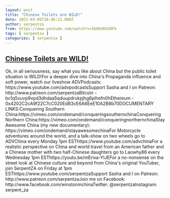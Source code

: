 ```yaml
---
layout: post
title: "Chinese Toilets are WILD!"
date: 2021-03-05T16:46:21.000Z
author: serpentza
from: https://www.youtube.com/watch?v=5bUH36GS9Fk
tags: [ serpentza ]
categories: [ serpentza ]
---
```

<!--1614962781000-->
[Chinese Toilets are WILD!](https://www.youtube.com/watch?v=5bUH36GS9Fk)
------

<div>
Ok, in all seriousness, say what you like about China but the public toilet situation is WILD!For a deeper dive into China's Propaganda influence and soft power, watch our liveshow ADVPodcasts: https://www.youtube.com/advpodcastsSupport Sasha and I on Patreon: http://www.patreon.com/serpentzaBitcoin - bc1q5xuvp9vpd3dhdaa5qduupdrukpjhg6plhefn0hEthereum - 0x4202C2cA9f22C7cC020EdB3cE6A6EeE10A2B8b70DOCUMENTARY LINKS:Conquering Southern China:https://vimeo.com/ondemand/conqueringsouthernchinaConquering Northern China:https://vimeo.com/ondemand/conqueringnorthernchinaStay Awesome China (my new documentary): https://vimeo.com/ondemand/stayawesomechinaFor Motorcycle adventures around the world, and a talk-show on two wheels go to ADVChina every Monday 1pm ESThttps://www.youtube.com/advchinaFor a realistic perspective on China and world travel from an American father and a Chinese mother with two half-Chinese daughters go to Laowhy86 every Wednesday 1pm ESThttps://youtu.be/mErixa-YIJEFor a no-nonsense on the street look at Chinese culture and beyond from China's original YouTuber, join SerpentZA on Friday at 1pm ESThttps://www.youtube.com/serpentzaSupport Sasha and I on Patreon: http://www.patreon.com/serpentzaJoin me on Facebook: http://www.facebook.com/winstoninchinaTwitter: @serpentzaInstagram: serpent_za
</div>
